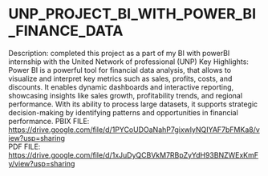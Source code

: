 # UNP_PROJECT_BI_WITH_POWER_BI_FINANCE_DATA
Description: completed this project as a part of my BI with powerBI internship with the United Network of professional (UNP)
Key Highlights:
Power BI is a powerful tool for financial data analysis, that allows to visualize and interpret key metrics such as sales, profits, costs, and discounts. 
It enables dynamic dashboards and interactive reporting, showcasing insights like sales growth, profitability trends, and regional performance. 
With its ability to process large datasets, it supports strategic decision-making by identifying patterns and opportunities in financial performance.
PBIX FILE: https://drive.google.com/file/d/1PYCoUDOaNahP7gixwlyNQIYAF7bFMKa8/view?usp=sharing <br/>
PDF  FILE: https://drive.google.com/file/d/1xJuDyQCBVkM7RBpZyYdH93BNZWExKmFy/view?usp=sharing
